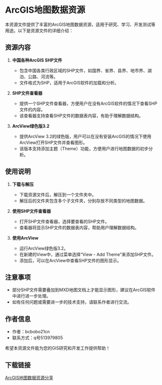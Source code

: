 # ArcGIS地图数据资源

本资源文件提供了丰富的ArcGIS地图数据资源，适用于研究、学习、开发测试等用途。以下是资源文件的详细介绍：

## 资源内容

1. **中国各种ArcGIS SHP文件**
   - 包含中国各类行政区域的SHP文件，如国界、省界、县界、地市界、湖泊、公路、河流等。
   - 文件格式为SHP，适用于ArcGIS软件的加载和分析。

2. **SHP文件查看器**
   - 提供一个SHP文件查看器，方便用户在没有ArcGIS软件的情况下查看SHP文件的内容。
   - 该查看器支持查看SHP文件的数据表内容，有助于理解数据结构。

3. **ArcView绿色版3.2**
   - 提供ArcView 3.2的绿色版，用户可以在没有安装ArcGIS的情况下使用ArcView打开SHP文件并查看图形。
   - 该版本支持添加主题（Theme）功能，方便用户进行地图数据的初步分析。

## 使用说明

1. **下载与解压**
   - 下载资源文件后，解压到一个文件夹中。
   - 解压后的文件夹包含多个子文件夹，分别存放不同类型的地图数据。

2. **使用SHP文件查看器**
   - 打开SHP文件查看器，选择要查看的SHP文件。
   - 查看器将显示SHP文件的数据表内容，帮助用户理解数据结构。

3. **使用ArcView**
   - 运行ArcView绿色版3.2。
   - 在新建的View中，通过菜单选择“View - Add Theme”来添加SHP文件。
   - 添加后，可以在ArcView中查看SHP文件的图形显示。

## 注意事项

- 部分SHP文件需要叠加到MXD地图文档上才能显示图形，建议在ArcGIS软件中进行进一步处理。
- 如有任何问题或需要进一步的技术支持，请联系作者进行交流。

## 作者信息

- 作者：bcbobo21cn
- 联系方式：q号513979805

希望本资源文件能为您的GIS研究和开发工作提供帮助！

## 下载链接

[ArcGIS地图数据资源分享](https://pan.quark.cn/s/7f2f877bef78)